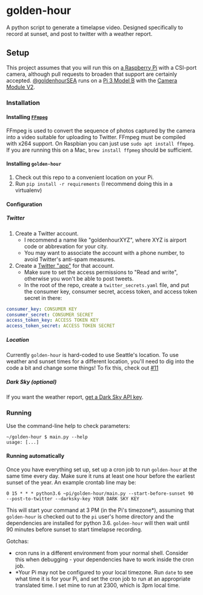# golden-hour

A python script to generate a timelapse video. Designed specifically to record at sunset, and post to twitter with a weather report.

## Setup

This project assumes that you will run this on [a Raspberry Pi][pi] with a CSI-port camera, although pull requests to broaden that support are certainly accepted. [@goldenhourSEA][goldenhourSEA] runs on a [Pi 3 Model B][model-3] with the [Camera Module V2][camera].

[pi]: https://www.raspberrypi.org
[camera]: https://www.raspberrypi.org/products/camera-module-v2/
[goldenhourSEA]: https://twitter.com/goldenhourSEA
[model-3]: https://www.raspberrypi.org/products/raspberry-pi-3-model-b/

### Installation

#### Installing [`FFmpeg`][ffmpeg]

FFmpeg is used to convert the sequence of photos captured by the camera into a video suitable for uploading to Twitter. FFmpeg must be compiled with x264 support. On Raspbian you can just use `sudo apt install ffmpeg`. If you are running this on a Mac, `brew install ffpmeg` should be sufficient.

[ffmpeg]: http://ffmpeg.org

#### Installing `golden-hour`

1. Check out this repo to a convenient location on your Pi.
2. Run `pip install -r requirements` (I recommend doing this in a virtualenv)

#### Configuration

##### Twitter

1. Create a Twitter account.
    - I recommend a name like "goldenhourXYZ", where XYZ is airport code or abbrevation for your city.
    - You may want to associate the account with a phone number, to avoid Twitter's anti-spam measures.
2. Create a [Twitter "app"][twitter-app] for that account.
    - Make sure to set the access permissions to "Read and write", otherwise you won't be able to post tweets.
    - In the root of the repo, create a `twitter_secrets.yaml` file, and put the consumer key, consumer secret, access token, and access token secret in there:

```yaml
consumer_key: CONSUMER KEY
consumer_secret: CONSUMER SECRET
access_token_key: ACCESS TOKEN KEY
access_token_secret: ACCESS TOKEN SECRET
```

[twitter-app]: https://apps.twitter.com

##### Location

Currently `golden-hour` is hard-coded to use Seattle's location. To use weather and sunset times for a different location, you'll need to dig into the code a bit and change some things! To fix this, check out [#11](https://github.com/alanhussey/golden-hour/issues/11)

##### Dark Sky *(optional)*

If you want the weather report, [get a Dark Sky API key][dark-sky-api].

[dark-sky-api]: https://darksky.net/dev

### Running

Use the command-line help to check parameters:
```
~/golden-hour $ main.py --help
usage: [...]
```

#### Running automatically

Once you have everything set up, set up a cron job to run `golden-hour` at the same time every day. Make sure it runs at least one hour before the earliest sunset of the year. An example crontab line may be:
```
0 15 * * * python3.6 ~pi/golden-hour/main.py --start-before-sunset 90 --post-to-twitter --darksky-key YOUR DARK SKY KEY
```
This will start your command at 3 PM (in the Pi's timezone*), assuming that `golden-hour` is checked out to the `pi` user's home directory and the dependencies are installed for python 3.6. `golden-hour` will then wait until 90 minutes before sunset to start timelapse recording.

Gotchas:

- cron runs in a different environment from your normal shell. Consider this when debugging - your dependencies have to work inside the cron job.
- *Your Pi may not be configured to your local timezone. Run `date` to see what time it is for your Pi, and set the cron job to run at an appropriate translated time. I set mine to run at 2300, which is 3pm local time.
